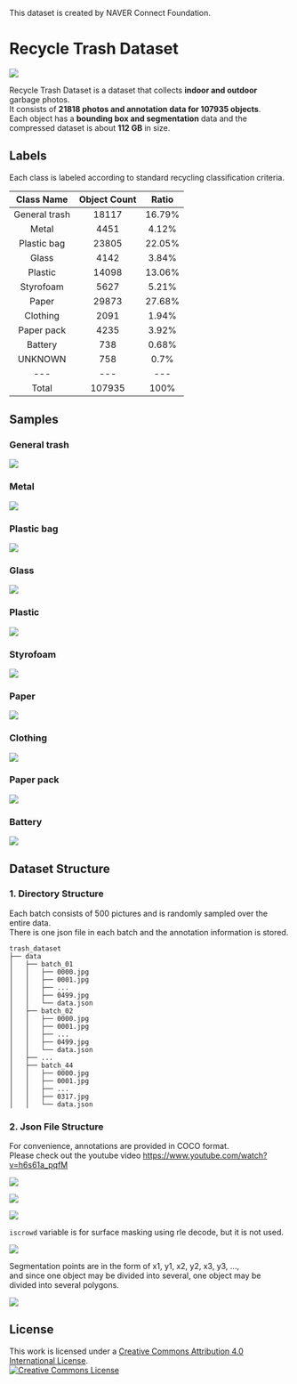 This dataset is created by NAVER Connect Foundation.

# Recycle Trash Dataset

![](img/animation.gif)

Recycle Trash Dataset is a dataset that collects **indoor and outdoor** garbage photos.  
It consists of **21818 photos and annotation data for 107935 objects**.  
Each object has a **bounding box and segmentation** data and the compressed dataset is about **112 GB** in size.


## Labels
Each class is labeled according to standard recycling classification criteria.

| Class Name | Object Count | Ratio |
| :---: | :---: | :---: |
General trash | 18117 | 16.79%
Metal | 4451 | 4.12%
Plastic bag | 23805 | 22.05%
Glass | 4142 | 3.84%
Plastic | 14098 | 13.06%
Styrofoam | 5627 | 5.21%
Paper | 29873 | 27.68%
Clothing | 2091 | 1.94%
Paper pack | 4235 | 3.92%
Battery | 738 | 0.68%
UNKNOWN | 758 | 0.7%
--- | --- | ---
Total | 107935 | 100%

## Samples

### General trash
![](img/1.jpg)

### Metal
![](img/2.jpg)

### Plastic bag
![](img/3.jpg)

### Glass
![](img/4.jpg)

### Plastic
![](img/5.jpg)

### Styrofoam
![](img/6.jpg)

### Paper
![](img/7.jpg)

### Clothing
![](img/8.jpg)

### Paper pack
![](img/9.jpg)

### Battery
![](img/10.jpg)


## Dataset Structure

### 1. Directory Structure
Each batch consists of 500 pictures and is randomly sampled over the entire data.  
There is one json file in each batch and the annotation information is stored.
```
trash_dataset
├── data
│   ├── batch_01
│   │   ├── 0000.jpg
│   │   ├── 0001.jpg
│   │   ├── ...
│   │   ├── 0499.jpg
│   │   └── data.json
│   ├── batch_02
│   │   ├── 0000.jpg
│   │   ├── 0001.jpg
│   │   ├── ...
│   │   ├── 0499.jpg
│   │   └── data.json
│   ├── ...
│   ├── batch_44
│   │   ├── 0000.jpg
│   │   ├── 0001.jpg
│   │   ├── ...
│   │   ├── 0317.jpg
│   │   └── data.json
```

### 2. Json File Structure
For convenience, annotations are provided in COCO format.  
Please check out the youtube video https://www.youtube.com/watch?v=h6s61a_pqfM

![](img/11.jpg)

![](img/12.jpg)

![](img/13.jpg)

```iscrowd``` variable is for surface masking using rle decode, but it is not used.

![](img/14.jpg)

Segmentation points are in the form of x1, y1, x2, y2, x3, y3, ...,  
and since one object may be divided into several, one object may be divided into several polygons.

![](img/15.jpg)


## License
This work is licensed under a <a rel="license" href="http://creativecommons.org/licenses/by/4.0/">Creative Commons Attribution 4.0 International License</a>.<br />
<a rel="license" href="http://creativecommons.org/licenses/by/4.0/"><img alt="Creative Commons License" style="border-width:0" src="https://i.creativecommons.org/l/by/4.0/88x31.png" /></a><br />
